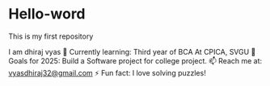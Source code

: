 # Hello-word
This is my first repository

I am dhiraj vyas 
🌱 Currently learning: Third year of BCA At CPICA, SVGU
🎯 Goals for 2025: Build a Software project for college project.
📫 Reach me at: 
vyasdhiraj32@gmail.com
⚡ Fun fact: I love solving puzzles!
